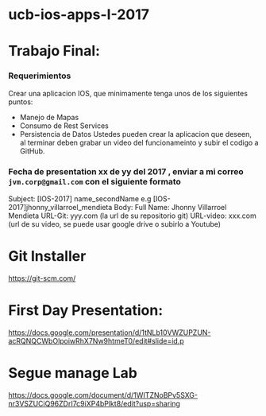 # ucb-ios-apps-I-2017 
# Trabajo Final:
### Requerimientos
Crear una aplicacion IOS, que minimamente tenga unos de los siguientes puntos:
  - Manejo de Mapas
  - Consumo de Rest Services
  - Persistencia de Datos
 Ustedes pueden crear la aplicacion que deseen, al terminar deben grabar un video del funcionameinto y subir el codigo a GitHub. 
 ### Fecha de presentation xx de yy del 2017 , enviar a mi correo `` jvm.corp@gmail.com `` con el siguiente formato
 Subject: [IOS-2017] name_secondName e.g [IOS-2017]jhonny_villarroel_mendieta
 Body:
 Full Name: Jhonny Villarroel Mendieta
 URL-Git: yyy.com (la url de su repositorio git)
 URL-video: xxx.com (url de su video, se puede usar google drive o subirlo a Youtube)

# Git Installer
https://git-scm.com/

# First Day Presentation:
https://docs.google.com/presentation/d/1tNLb10VWZUPZUN-acRQNQCWbOlpoiwRhX7Nw9htmeT0/edit#slide=id.p

# Segue manage Lab

https://docs.google.com/document/d/1WITZNoBPv5SXG-nr3VSZUCiQ96ZDrI7c9iXP4bPlkt8/edit?usp=sharing


